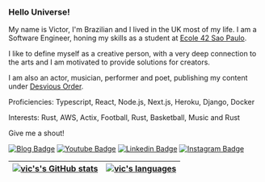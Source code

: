 ### Hello Universe!

My name is Victor, I'm Brazilian and I lived in the UK most of my life. I am a Software Engineer, honing my skills as a student at [Ecole 42 Sao Paulo](https://www.42sp.org.br/).

I like to define myself as a creative person, with a very deep connection to the arts and I am motivated to provide solutions for creators.

I am also an actor, musician, performer and poet, publishing my content under [Desvious Order](https://desvious-order.vercel.app/).

Proficiencies: Typescript, React, Node.js, Next.js, Heroku, Django, Docker

Interests: Rust, AWS, Actix, Football, Rust, Basketball, Music and Rust

Give me a shout!

[![Blog Badge](https://img.shields.io/badge/Blog-vicbirth.com-black)](https://desvious-order.vercel.app/)
[![Youtube Badge](https://img.shields.io/badge/-Youtube-FF0000?style=flat-square&labelColor=FF0000&logo=youtube&logoColor=white&link=https://www.youtube.com/channel/UCXY1UV15VsWe29G87Pv8dMQ)](https://www.youtube.com/channel/UCXY1UV15VsWe29G87Pv8dMQ)
[![Linkedin Badge](https://img.shields.io/badge/-LinkedIn-blue?style=flat-square&logo=Linkedin&logoColor=white&link=https://www.linkedin.com/in/victor-nascimento-dev/)](https://www.linkedin.com/in/victor-nascimento-dev/)
[![Instagram Badge](https://img.shields.io/badge/-Instagram-pink?style=flat-square&logo=Instagram&logoColor=white&link=https://www.instagram.com/vic_birth/)](https://www.instagram.com/vic_birth/)

| [![vic's's GitHub stats](https://github-readme-stats.vercel.app/api?username=vix993&count_private=true&show_icons=true&hide=issues&hide_border=false&theme=dark)](https://github.com/vix993?tab=repositories) | [![vic's languages](https://github-readme-stats.vercel.app/api/top-langs/?username=vix993&layout=compact&hide_border=true&theme=dark)](https://github.com/vix993?tab=repositories) |
|:-:|:-:|

<!--
**vix993/vix993** is a ✨ _special_ ✨ repository because its `README.md` (this file) appears on your GitHub profile.

Here are some ideas to get you started:

- 🔭 I’m currently working on ...
- 🌱 I’m currently learning ...
- 👯 I’m looking to collaborate on ...
- 🤔 I’m looking for help with ...
- 💬 Ask me about ...
- 📫 How to reach me: ...
- 😄 Pronouns: ...
- ⚡ Fun fact: ...
-->
